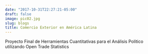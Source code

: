 ```yaml
---
date: "2017-10-31T22:27:21-05:00"
draft: false
image: pic02.jpg
slug: blogs
title: Comercio Exterior en América Latina
---
```


Proyecto Final de Herramientas Cuantitativas para el Análisis Político utilizando Open Trade Statistics